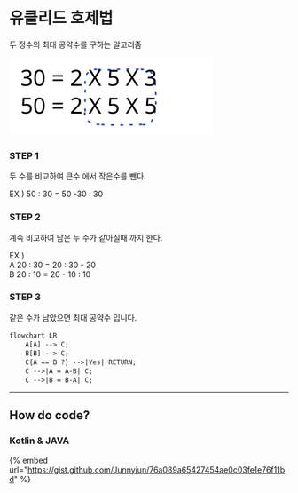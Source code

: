 # 유클리드 호제법

두 정수의 최대 공약수를 구하는 알고리즘

<img src="../../.gitbook/assets/file.excalidraw (13).svg" alt="" class="gitbook-drawing">

### STEP 1

두 수를 비교하여 큰수 에서 작은수를 뺀다.

EX ) 50 : 30 = 50 -30 : 30

### STEP 2

계속 비교하여 남은 두 수가 같아질때 까지 한다.

EX )\
A 20 : 30 = 20 : 30 - 20\
B 20 : 10 = 20 - 10 : 10

### STEP 3

같은 수가 남았으면 최대 공약수 입니다.

```mermaid
flowchart LR
    A[A] --> C;
    B[B] --> C;
    C{A == B ?} -->|Yes| RETURN;
    C -->|A = A-B| C;
    C -->|B = B-A| C;

```

***

## How do code?

### Kotlin & JAVA

{% embed url="https://gist.github.com/Junnyjun/76a089a65427454ae0c03fe1e76f11bd" %}

